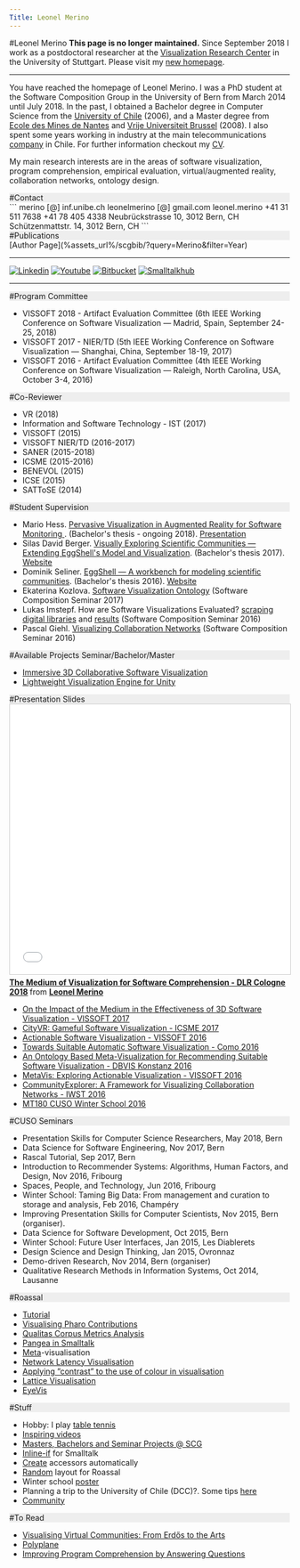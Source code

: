 ```yaml
---
Title: Leonel Merino
---
```

#Leonel Merino
**This page is no longer maintained.** Since September 2018 I work as a postdoctoral researcher at the [Visualization Research Center](https://www.visus.uni-stuttgart.de/institut/mitarbeiter/Merino/?__locale=en) in the University of Stuttgart. Please visit my [new homepage](https://leonelmerino.github.io). 


---

You have reached the homepage of Leonel Merino. I was a PhD student at the Software Composition Group in the University of Bern from March 2014 until July 2018. In the past, I obtained a Bachelor degree in Computer Science from the [University of Chile](http://www.dcc.uchile.cl) (2006), and a Master degree from [Ecole des Mines de Nantes](http://www.mines-nantes.fr/en) and [Vrije Universiteit Brussel](http://soft.vub.ac.be/soft/) (2008). I also spent some years working in industry at the main telecommunications [company](http://www.entel.cl) in Chile. For further information checkout my [CV](%assets_url%/files/43/26rubdk6cxddfkb4us0jlhn6v8ymbe/CV_LMERINO.pdf).

My main research interests are in the areas of software visualization, program comprehension, empirical evaluation, virtual/augmented reality, collaboration networks, ontology design.

<div style="background-color: #eeeeee">
#Contact
</div>
```
<contact>
   <email>
      <work>merino [@] inf.unibe.ch</work>
      <private>leonelmerino [@] gmail.com</private>
   </email>
   <skype>leonel.merino</skype>
   <phone>
      <office>+41 31 511 7638</office>
      <cell>+41 78 405 4338</cell>
   </phone>
   <postal-address>Neubrückstrasse 10, 3012 Bern, CH</postal-address>
   <physical-address>Schützenmattstr. 14, 3012 Bern, CH</physical-address>
</contact>
```

<div style="background-color: #eeeeee">
#Publications
</div>
[Author Page](%assets_url%/scgbib/?query=Merino&filter=Year)


---
[![Linkedin](%assets_url%/files/33/me2zx3n9nv76kytonn53l80oslmgju/linkedin_s.png)](http://www.linkedin.com/in/leonelmerino)
[![Youtube](%assets_url%/files/22/nrybncsvl5hqreq0o2iyx75laltpjy/youtube_s.jpg)](http://www.youtube.com/user/leonelmerino)
[![Bitbucket](%assets_url%/files/03/s0l3ormblg2ohbpvzmmkwzus54c110/bitbucket_s.png)](https://bitbucket.org/leonelmerino/)
[![Smalltalkhub](%assets_url%/files/30/l84uj1w89txuy34sipxjk2w23cw0pe/smalltalkhub.png)](http://smalltalkhub.com/#!/~merino)

---

<div style="background-color: #eeeeee">
#Program Committee
</div>

- VISSOFT 2018 - Artifact Evaluation Committee  (6th IEEE Working Conference on Software Visualization &mdash; Madrid, Spain, September 24-25, 2018)
- VISSOFT 2017 - NIER/TD (5th IEEE Working Conference on Software Visualization &mdash; Shanghai, China, September 18-19, 2017)
- VISSOFT 2016 - Artifact Evaluation Committee  (4th IEEE Working Conference on Software Visualization &mdash; Raleigh, North Carolina, USA, October 3-4, 2016)

<div style="background-color: #eeeeee">
#Co-Reviewer
</div>

- VR (2018)
- Information and Software Technology - IST (2017)
- VISSOFT (2015)
- VISSOFT NIER/TD (2016-2017)
- SANER (2015-2018)
- ICSME (2015-2016)
- BENEVOL (2015)
- ICSE (2015)
- SATToSE (2014)

<div style="background-color: #eeeeee">
#Student Supervision
</div>

- Mario Hess. [Pervasive Visualization in Augmented Reality for Software Monitoring ](%base_url%/wiki/projects/mastersbachelorsprojects/pervasive-visualization-in-ar-for-software-monitoring). (Bachelor's thesis - ongoing 2018). [Presentation](%base_url%/wiki/alumni/MarioHess)
- Silas David Berger. [Visually Exploring Scientific Communities &mdash; Extending EggShell's Model and Visualization](%assets_url%/archive/projects/Berg17a.pdf). (Bachelor's thesis 2017). [Website](http://vmsc-thesis.blogspot.ch)
- Dominik Seliner. [EggShell &mdash; A workbench for modeling scientific communities](%assets_url%/archive/projects/Seli16a.pdf). (Bachelor's thesis 2016). [Website](https://bachelorprojectblog.wordpress.com)
- Ekaterina Kozlova. [Software Visualization Ontology](%assets_url%/download/softwarecomposition/2017-12-19-Kozlova-SoftwareVisualizationOntology.pdf) (Software Composition Seminar 2017)
- Lukas Imstepf. How are Software Visualizations Evaluated? [scraping digital libraries](%assets_url%/download/softwarecomposition/2017-04-25-Imstepf-ScrapingDigitalLibraries.pdf) and [results](%assets_url%/download/softwarecomposition/2017-06-27-LukasImstepf-VisualizationEvaluation.pdf) (Software Composition Seminar 2016)
- Pascal Giehl. [Visualizing Collaboration Networks](%assets_url%/download/softwarecomposition/2016-05-31-Giehl-AssessingNode-LinkVisualizationsForCollaborationNetworks.pdf) (Software Composition Seminar 2016)

<div style="background-color: #eeeeee">
#Available Projects Seminar/Bachelor/Master
</div>

- [Immersive 3D Collaborative Software Visualization](%base_url%/wiki/projects/mastersbachelorsprojects/Immersive-3D-Collaborative-Software-Visualization)
- [Lightweight Visualization Engine for Unity](%base_url%/wiki/projects/mastersbachelorsprojects/Lightweight-Visualization-Engine-for-Unity)

<div style="background-color: #eeeeee">
#Presentation Slides
</div>
<iframe src="//www.slideshare.net/slideshow/embed_code/key/Fks4i223Ewzv6J" width="595" height="485" frameborder="0" marginwidth="0" marginheight="0" scrolling="no" style="border:1px solid #CCC; border-width:1px; margin-bottom:5px; max-width: 100%;" allowfullscreen> </iframe> <div style="margin-bottom:5px"> <strong> <a href="//www.slideshare.net/LeonelMerino/the-medium-of-visualization-for-software-comprehension" title="Tech talk at DLR - Cologne 2018" target="_blank">The Medium of Visualization for Software Comprehension - DLR Cologne 2018</a> </strong> from <strong><a href="https://www.slideshare.net/LeonelMerino" target="_blank">Leonel Merino</a></strong> </div>


- [On the Impact of the Medium in the Effectiveness of 3D Software Visualization - VISSOFT 2017](https://www.slideshare.net/LeonelMerino/mediavis-vissoft-2017-82154302)
- [CityVR: Gameful Software Visualization - ICSME 2017](https://www.slideshare.net/LeonelMerino/cityvr-icsme-2017-82154388)
- [Actionable Software Visualization - VISSOFT 2016](https://www.slideshare.net/LeonelMerino/actionable-software-visualization-vissoft-2016)
- [Towards Suitable Automatic Software Visualization - Como 2016](https://www.slideshare.net/secret/K4czFniny3XmeT)
- [An Ontology Based Meta-Visualization for Recommending Suitable Software Visualization - DBVIS Konstanz 2016](https://www.slideshare.net/secret/rDhXYpu6drrmRn)
- [MetaVis: Exploring Actionable Visualization - VISSOFT 2016](https://www.slideshare.net/secret/tD2pmQBkvTph2N)
- [CommunityExplorer: A Framework for Visualizing Collaboration Networks - IWST 2016](https://www.slideshare.net/secret/pPaNsdRUDyoAo7)
- [MT180 CUSO Winter School 2016](https://www.slideshare.net/LeonelMerino/mt180-cuso-winter-school-2016)



<div style="background-color: #eeeeee">
#CUSO Seminars
</div>

- Presentation Skills for Computer Science Researchers, May 2018, Bern
- Data Science for Software Engineering, Nov 2017, Bern
- Rascal Tutorial, Sep 2017, Bern
- Introduction to Recommender Systems: Algorithms, Human Factors, and Design, Nov 2016, Fribourg
- Spaces, People, and Technology, Jun 2016, Fribourg
- Winter School: Taming Big Data: From management and curation to storage and analysis, Feb 2016, Champéry
- Improving Presentation Skills for Computer Scientists, Nov 2015, Bern (organiser).
- Data Science for Software Development, Oct 2015, Bern
- Winter School: Future User Interfaces, Jan 2015, Les Diablerets
- Design Science and Design Thinking, Jan 2015, Ovronnaz
- Demo-driven Research, Nov 2014, Bern (organiser)
- Qualitative Research Methods in Information Systems, Oct 2014, Lausanne


<div style="background-color: #eeeeee">
#Roassal
</div>

- [Tutorial](%base_url%/staff/merino/Visualisation)
- [Visualising Pharo Contributions](%base_url%/staff/merino/authorship)
- [Qualitas Corpus Metrics Analysis](%base_url%/staff/merino/QCAnalysis)
- [Pangea in Smalltalk](%base_url%/staff/merino/oo-pangea)
- [Meta](%base_url%/staff/merino/meta-visualisation)-visualisation
- [Network Latency Visualisation](%assets_url%/files/b9/z75gcnv42eqwy1dwk0ttke7c1y71bt/NetworkLatency.pillar.pdf)
- [Applying ”contrast” to the use of colour in visualisation](%base_url%/staff/merino/central-tendency)
- [Lattice Visualisation](%base_url%/staff/merino/lattice)
- [EyeVis](%base_url%/staff/merino/EyeVis)

<div style="background-color: #eeeeee">
#Stuff
</div>

- Hobby: I play [table tennis](%base_url%/staff/merino/ttc)
- [Inspiring videos](%base_url%/staff/merino/great-talks)
- [Masters, Bachelors and Seminar Projects @ SCG](%base_url%/wiki/projects/mastersbachelorsprojects)
- [Inline-if](%base_url%/staff/merino/inline-if) for Smalltalk
- [Create](%base_url%/staff/merino/create-accessors) accessors automatically
- [Random](%base_url%/staff/merino/RTRandomLayout) layout for Roassal
- Winter school [poster](%assets_url%/files/91/9yaz5j7vo0dn9zizpl1l1fp970j2r9/poster-merino-2.pdf)
- Planning a trip to the University of Chile (DCC)?. Some tips [ here ](/staff/merino/Chile)
- [Community](%base_url%/staff/merino/Community)

<div style="background-color: #eeeeee">
#To Read
</div>

- [Visualising Virtual Communities: From Erdős to the Arts](http://arxiv.org/pdf/1207.3420.pdf)
- [Polyplane](http://sydney.edu.au/engineering/it/~visual/valacon/gallery/polyplane/index.html)
- [Improving Program Comprehension by Answering Questions](http://www.cs.cmu.edu/~NatProg/papers/MyersICPC2013NatProg.pdf)
